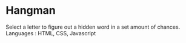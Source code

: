 # Hangman

Select a letter to figure out a hidden word in a set amount of chances.
Languages : HTML, CSS, Javascript
